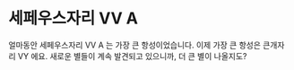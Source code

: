 # 세페우스자리 VV A

얼마동안 세페우스자리 VV A 는 가장 큰 항성이었습니다. 이제 가장 큰 항성은 큰개자
리 VY 에요. 새로운 별들이 계속 발견되고 있으니까, 더 큰 별이 나올지도?
